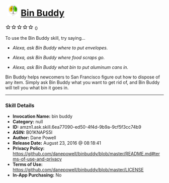 # &nbsp;<img src="skill_icon" alt="Bin Buddy icon" width="36"> [Bin Buddy](http://alexa.amazon.com/#skills/amzn1.ask.skill.6ea77090-ed50-4f4d-9b9a-9cf5f3cc74b9)
![0 stars](../../images/ic_star_border_black_18dp_1x.png)![0 stars](../../images/ic_star_border_black_18dp_1x.png)![0 stars](../../images/ic_star_border_black_18dp_1x.png)![0 stars](../../images/ic_star_border_black_18dp_1x.png)![0 stars](../../images/ic_star_border_black_18dp_1x.png) 0

To use the Bin Buddy skill, try saying...

* *Alexa, ask Bin Buddy where to put envelopes.*

* *Alexa, ask Bin Buddy where food scraps go.*

* *Alexa, ask Bin Buddy what bin to put aluminum cans in.*

Bin Buddy helps newcomers to San Francisco figure out how to dispose of any item. Simply ask Bin Buddy what you want to get rid of, and Bin Buddy will tell you what bin it goes in.

***

### Skill Details

* **Invocation Name:** bin buddy
* **Category:** null
* **ID:** amzn1.ask.skill.6ea77090-ed50-4f4d-9b9a-9cf5f3cc74b9
* **ASIN:** B01KNAPS5I
* **Author:** Dane Powell
* **Release Date:** August 23, 2016 @ 08:18:41
* **Privacy Policy:** https://github.com/danepowell/binbuddy/blob/master/README.md#terms-of-use-and-privacy
* **Terms of Use:** https://github.com/danepowell/binbuddy/blob/master/LICENSE
* **In-App Purchasing:** No
